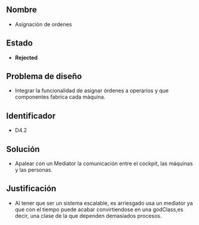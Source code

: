 ## Nombre
* Asignación de ordenes

## Estado

* **Rejected**

## Problema de diseño 

* Integrar la funcionalidad de asignar órdenes a operarios y que componentes fabrica cada máquina.

## Identificador
* D4.2

## Solución 
* Apalear con un Mediator la comunicación entre el cockpit, las máquinas y las personas.

## Justificación
* Al tener que ser un sistema escalable, es arriesgado usa un mediator ya que con el tiempo puede acabar convirtiendose en una godClass,es decir, una clase de la que dependen demasiados procesos.




